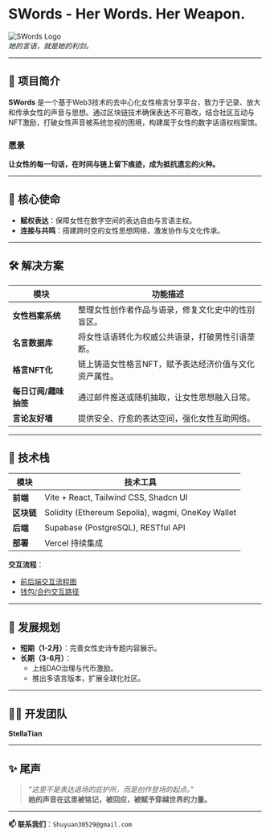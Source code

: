 # SWords - Her Words. Her Weapon.

![SWords Logo](https://via.placeholder.com/150x50?text=SWords)  
*她的言语，就是她的利剑。*

---

## 🌟 项目简介  
**SWords** 是一个基于Web3技术的去中心化女性格言分享平台，致力于记录、放大和传承女性的声音与思想。通过区块链技术确保表达不可篡改，结合社区互动与NFT激励，打破女性声音被系统忽视的困境，构建属于女性的数字话语权档案馆。

### 愿景  
**让女性的每一句话，在时间与链上留下痕迹，成为抵抗遗忘的火种。**

---

## 🎯 核心使命  
- **赋权表达**：保障女性在数字空间的表达自由与言语主权。  
- **连接与共鸣**：搭建跨时空的女性思想网络，激发协作与文化传承。  

---

## 🛠️ 解决方案  
| 模块 | 功能描述 |  
|------|----------|  
| **女性档案系统** | 整理女性创作者作品与语录，修复文化史中的性别盲区。 |  
| **名言数据库** | 将女性话语转化为权威公共语录，打破男性引语垄断。 |  
| **格言NFT化** | 链上铸造女性格言NFT，赋予表达经济价值与文化资产属性。 |  
| **每日订阅/趣味抽签** | 通过邮件推送或随机抽取，让女性思想融入日常。 |  
| **言论友好墙** | 提供安全、疗愈的表达空间，强化女性互助网络。 |  

---

## 🚀 技术栈  
| 模块 | 技术工具 |  
|------|----------|  
| **前端** | Vite + React, Tailwind CSS, Shadcn UI |  
| **区块链** | Solidity (Ethereum Sepolia), wagmi, OneKey Wallet |  
| **后端** | Supabase (PostgreSQL), RESTful API |  
| **部署** | Vercel 持续集成 |  

**交互流程**：  
- [前后端交互流程图](docs/api-flow-diagram.md)  
- [钱包/合约交互路径](docs/wallet-interaction-flow.md)  

---

## 📅 发展规划  
- **短期（1-2月）**：完善女性史诗专题内容展示。  
- **长期（3-6月）**：  
  - 上线DAO治理与代币激励。  
  - 推出多语言版本，扩展全球化社区。  

---

## 👩‍💻 开发团队  
**StellaTian**  

---

## ✨ 尾声  
> *“这里不是表达退场的庇护所，而是创作登场的起点。”*  
**她的声音在这里被铭记，被回应，被赋予穿越世界的力量。**  

---
**📫 联系我们**：`Shuyuan30529@gmail.com`  